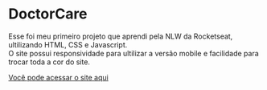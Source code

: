 <h1>DoctorCare</h1>

<p>Esse foi meu primeiro projeto que aprendi pela NLW da Rocketseat, ultilizando HTML, CSS e Javascript.</br>
O site possui responsividade para ultilizar a versão mobile e facilidade para trocar toda a cor do site.</p>

<a href="https://joyful-jelly-8f9e5b.netlify.app/" target="_blank">Você pode acessar o site aqui</a>
